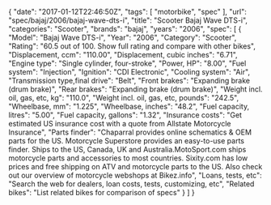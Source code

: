 {
    "date": "2017-01-12T22:46:50Z",
    "tags": [
        "motorbike",
        "spec"
    ],
    "url": "spec\/bajaj\/2006\/bajaj-wave-dts-i",
    "title": "Scooter Bajaj Wave DTS-i",
    "categories": "Scooter",
    "brands": "bajaj",
    "years": "2006",
    "spec": [
        {
            "Model": "Bajaj Wave DTS-i",
            "Year": "2006",
            "Category": "Scooter",
            "Rating": "60.5 out of 100. Show full rating and compare with other bikes",
            "Displacement, ccm": "110.00",
            "Displacement, cubic inches": "6.71",
            "Engine type": "Single cylinder, four-stroke",
            "Power, HP": "8.00",
            "Fuel system": "Injection",
            "Ignition": "CDI Electronic",
            "Cooling system": "Air",
            "Transmission type,final drive": "Belt",
            "Front brakes": "Expanding brake (drum brake)",
            "Rear brakes": "Expanding brake (drum brake)",
            "Weight incl. oil, gas, etc, kg": "110.0",
            "Weight incl. oil, gas, etc, pounds": "242.5",
            "Wheelbase, mm": "1.225",
            "Wheelbase, inches": "48.2",
            "Fuel capacity, litres": "5.00",
            "Fuel capacity, gallons": "1.32",
            "Insurance costs": "Get estimated US insurance cost with a quote from Allstate Motorcycle Insurance",
            "Parts finder": "Chaparral provides online schematics & OEM parts for the US.   Motorcycle Superstore provides an easy-to-use parts finder. Ships to the US, Canada, UK and Australia.MotoSport.com ships motorcycle parts and accessories to most countries.    Sixity.com has low prices and free shipping on ATV and motorcycle parts to the US. Also check out our overview of motorcycle webshops at Bikez.info",
            "Loans, tests, etc": "Search the web for dealers, loan costs, tests, customizing, etc",
            "Related bikes": "List related bikes for comparison of specs"
        }
    ]
}